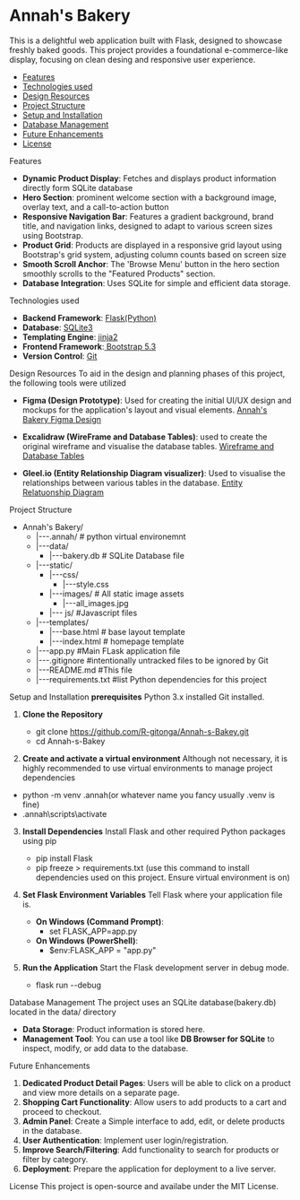 # Annah's Bakery

This is a delightful web application built with Flask, designed to showcase freshly baked goods. This project provides a foundational e-commerce-like display, focusing on clean desing and responsive user experience.

* [Features](#features)
* [Technologies used](#technologies-used)
* [Design Resources](#design-resources)
* [Project Structure](#project-structure)
* [Setup and Installation](#setup-and-installation)
* [Database Management](#database-management)
* [Future Enhancements](#future-enhancements)
* [License](#license)

Features
* **Dynamic Product Display**: Fetches and displays product information directly form SQLite database
* **Hero Section**: prominent welcome section with a background image, overlay text, and a call-to-action button
* **Responsive Navigation Bar**: Features a gradient background, brand title, and navigation links, designed to adapt to various screen sizes using Bootstrap.
* **Product Grid**: Products are displayed in a responsive grid layout using Bootstrap's grid system, adjusting column counts based on screen size
* **Smooth Scroll Anchor**: The 'Browse Menu' button in the hero section smoothly scrolls to the "Featured Products" section.
* **Database Integration**: Uses SQLite for simple and efficient data storage.

Technologies used
* **Backend Framework**: [Flask(Python)](https://flask.palletsprojects.com/en/stable/)
* **Database**: [SQLite3](https://sqlite.org/index.html)
* **Templating Engine**: [jinja2](https://jinja.palletsprojects.com/en/stable/)
* **Frontend Framework**:[ Bootstrap 5.3](https://getbootstrap.com/)
* **Version Control**: [Git](https://git-scm.com/downloads)

Design Resources
To aid in the design and planning phases of this project, the following tools were utilized
* **Figma (Design Prototype)**: Used for creating the initial UI/UX design and mockups for the application's layout and visual elements.
    [Annah's Bakery Figma Design](https://www.figma.com/design/GLuq36nJJyR3JjDxGlYlxk/Annah-s-Bakery?node-id=16-153&m=dev&t=SamXmvDEVVWDFdMm-1)

* **Excalidraw (WireFrame and Database Tables)**: used to create the original wireframe and visualise the database tables.
    [Wireframe and Database Tables](https://excalidraw.com/#json=iX84712tmU8o82IcS4Gty,Hq0oUYtNSmy5L_NdZWXIPA)

* **Gleel.io (Entity Relationship Diagram visualizer)**: Used to visualise the relationships between various tables in the database.
    [Entity Relatuonship Diagram](https://app.gleek.io/diagrams/-2Xn1HDkrv6RUOMJ1Idbqw)

Project Structure
* Annah's Bakery/
    * |---.annah/     # python virtual environemnt
    * |---data/
        * |---bakery.db       # SQLite Database file
    * |---static/
        * |---css/
            * |---style.css
        * |---images/     # All static image assets
            * |---all_images.jpg
        * |--- js/        #Javascript files
    * |---templates/
        * |---base.html       # base layout template 
        * |---index.html      # homepage template
    * |---app.py      #Main FLask application file
    * |---.gitignore  #intentionally untracked files to be ignored by Git
    * |---README.md   #This file
    * |---requirements.txt #list Python dependencies for this project

Setup and Installation
**prerequisites**
Python 3.x installed
Git installed.

1. **Clone the Repository**
    * git clone https://github.com/R-gitonga/Annah-s-Bakey.git
    * cd Annah-s-Bakey

2. **Create and activate a virtual environment**
Although not necessary, it is highly recommended to use virtual environments to manage project dependencies
* python -m venv .annah(or whatever name you fancy usually .venv is fine)
* .annah\scripts\activate

3. **Install Dependencies**
Install Flask and other required Python packages using pip
    * pip install Flask
    * pip freeze > requirements.txt (use this command to install dependencies used on this project. Ensure virtual environment is on)

4. **Set Flask Environment Variables**
Tell Flask where your application file is.
    * **On Windows (Command Prompt)**:
        * set FLASK_APP=app.py
    * **On Windows (PowerShell)**:
        * $env:FLASK_APP = "app.py"

5. **Run the Application**
Start the Flask development server in debug mode.
    * flask run --debug

Database Management
The project uses an SQLite database(bakery.db) located in the data/ directory

* **Data Storage**: Product information is stored here.
* **Management Tool**: You can use a tool like **DB Browser for SQLite** to inspect, modify, or add data to the database.

Future Enhancements
1. **Dedicated Product Detail Pages**: Users will be able to click on a product and view more details on a separate page.
2. **Shopping Cart Functionality**: Allow users to add products to a cart and proceed to checkout.
3. **Admin Panel**: Create a Simple interface to add, edit, or delete products in the database.
4. **User Authentication**: Implement user login/registration.
5. **Improve Search/Filtering**: Add functionality to search for products or filter by category.
6. **Deployment**: Prepare the application for deployment to a live server.

License
This project is open-source and availabe under the MIT License.




